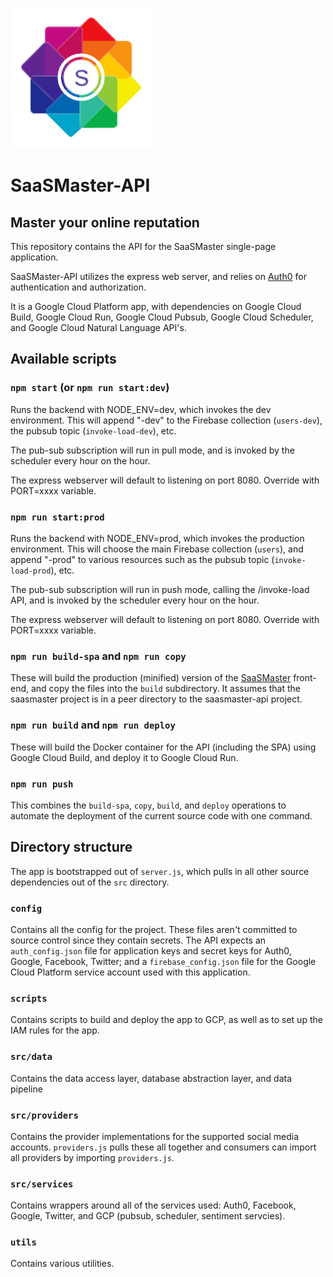 ![SaaSMaster](https://github.com/ogazitt/saasmaster/blob/master/public/SaaSMaster-logo-220.png)
# SaaSMaster-API
## Master your online reputation

This repository contains the API for the SaaSMaster single-page application.  

SaaSMaster-API utilizes the express web server, and relies on [Auth0](https://auth0.com) for authentication and authorization.

It is a Google Cloud Platform app, with dependencies on Google Cloud Build, Google Cloud Run, Google Cloud Pubsub, 
Google Cloud Scheduler, and Google Cloud Natural Language API's. 

## Available scripts

### `npm start` (or `npm run start:dev`)

Runs the backend with NODE_ENV=dev, which invokes the dev environment.  This will append "-dev" to the Firebase collection
(`users-dev`), the pubsub topic (`invoke-load-dev`), etc.

The pub-sub subscription will run in pull mode, and is invoked by the scheduler every hour on the hour.

The express webserver will default to listening on port 8080.  Override with PORT=xxxx variable.

### `npm run start:prod`

Runs the backend with NODE_ENV=prod, which invokes the production environment. This will choose the main Firebase 
collection (`users`), and append "-prod" to various resources such as the pubsub topic (`invoke-load-prod`), etc.  

The pub-sub subscription will run in push mode, calling the /invoke-load API, and is invoked by the scheduler 
every hour on the hour.

The express webserver will default to listening on port 8080.  Override with PORT=xxxx variable.

### `npm run build-spa` and `npm run copy`

These will build the production (minified) version of the [SaaSMaster](https://github.com/ogazitt/saasmaster) front-end, 
and copy the files into the `build` subdirectory.  It assumes that the saasmaster project is in a peer directory to 
the saasmaster-api project.

### `npm run build` and `npm run deploy`

These will build the Docker container for the API (including the SPA) using Google Cloud Build, and deploy it to 
Google Cloud Run.

### `npm run push` 

This combines the `build-spa`, `copy`, `build`, and `deploy` operations to automate the deployment of the current
source code with one command.

## Directory structure

The app is bootstrapped out of `server.js`, which pulls in all other source dependencies out of the `src` directory.

### `config`

Contains all the config for the project.  These files aren't committed to source control since they contain secrets.
The API expects an `auth_config.json` file for application keys and secret keys for Auth0, Google, Facebook, Twitter; and a 
`firebase_config.json` file for the Google Cloud Platform service account used with this application.

### `scripts`

Contains scripts to build and deploy the app to GCP, as well as to set up the IAM rules for the app.

### `src/data`

Contains the data access layer, database abstraction layer, and data pipeline

### `src/providers`

Contains the provider implementations for the supported social media accounts.  `providers.js` pulls these all together and 
consumers can import all providers by importing `providers.js`.

### `src/services`

Contains wrappers around all of the services used: Auth0, Facebook, Google, Twitter, and GCP (pubsub, scheduler, 
sentiment servcies).

### `utils`

Contains various utilities.

